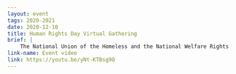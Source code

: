 ```yaml
---
layout: event
tags: 2020-2021
date: 2020-12-10
title: Human Rights Day Virtual Gathering
brief: |
    The National Union of the Homeless and the National Welfare Rights Union, as part of the NUH 2020 Winter Offensive, will host a Human Rights Day Political Education and Panel Discussion Virtual Gathering in celebration of the anniversary of the Universal Declaration of Human Rights. This event will highlight the USA's history of struggle for our basic needs as human rights such as housing, health, a living wage, and an adequate standard of living and our general welfare. The panel will include national organizers from various fronts of struggle discussing their work to unite our class, build our politically independent organization and build this movement led by the poor & dispossessed as a united social force, across all lines of division to end poverty and homelessness NOW.
link-name: Event video
link: https://youtu.be/yNt-KTBsg9Q
---
```

